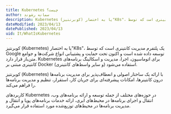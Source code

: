 ```yaml
---
title: Kubernetes چیست؟
author: سمانه رشوند
description: Kubernetes (کوبرنتیز) یا به اختصار"K8s"، یک پلتفرم مدیریت کانتینری است که توسط Google توسعه داده شده است 
dateModified: 2023/04/13  
datePublished: 2023/04/13   
uid: It/WhatIsKubernetes
---
```


کوبرنتیز (Kubernetes) یا به اختصار"K8s"، یک پلتفرم مدیریت کانتینری است که توسط Google توسعه داده شده است و اکنون تحت حمایت و پشتیبانی انواع شرکت‌ها و جوامع متن‌باز قرار دارد. Kubernetes برای اتوماسیون، اجرا، مدیریت و اسکالینگ برنامه‌های کانتینری مبتنی بر Docker (و سایر واسط‌های کانتینری) استفاده می‌شود.

کوبرنتیز (Kubernetes) با ارائه یک ساختار اصولی و انعطاف‌پذیر برای مدیریت برنامه‌ها درون کانتینرها، امکانات پیشرفته‌ای برای جریان کار، استقرار، تنظیم و مدیریت برنامه‌ها را فراهم می‌کند. 

کاربردهای Kubernetes در حوزه‌های مختلف از جمله توسعه و ارائه برنامه‌های وب، انتقال و اجرای برنامه‌ها در محیط‌های ابری، ارائه خدمات برنامه‌های پویا و انتقال و مدیریت برنامه‌ها در محیط‌های توزیع‌شده مورد استفاده قرار می‌گیرد.